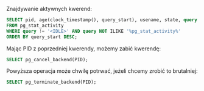 <!--
.. title: Znajdywanie i zabijanie kwerend w Postgresie
.. slug: znajdywanie-zabijanie-kwerend-postgres
.. date: 2020-10-16 22:09:41 UTC+02:00
.. tags: postgres
.. category: snippet
.. link:
.. description:
.. type: text
-->

Znajdywanie aktywnych kwerend:

```sql
SELECT pid, age(clock_timestamp(), query_start), usename, state, query
FROM pg_stat_activity
WHERE query != '<IDLE>' AND query NOT ILIKE '%pg_stat_activity%'
ORDER BY query_start DESC;
```

Mając PID z poprzedniej kwerendy, możemy zabić kwerendę:

```sql
SELECT pg_cancel_backend(PID);
```

Powyższa operacja może chwilę potrwać, jeżeli chcemy zrobić to brutalniej:

```sql
SELECT pg_terminate_backend(PID);
```
